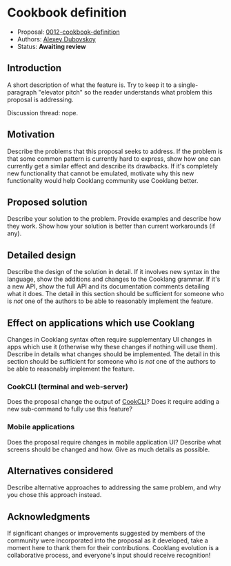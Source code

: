 # Cookbook definition

* Proposal: [0012-cookbook-definition](0012-cookbook-definition.md)
* Authors: [Alexey Dubovskoy](https://github.com/dubadub)
* Status: **Awaiting review**

## Introduction

A short description of what the feature is. Try to keep it to a
single-paragraph "elevator pitch" so the reader understands what
problem this proposal is addressing.

Discussion thread: nope.

## Motivation

Describe the problems that this proposal seeks to address. If the
problem is that some common pattern is currently hard to express, show
how one can currently get a similar effect and describe its
drawbacks. If it's completely new functionality that cannot be
emulated, motivate why this new functionality would help Cooklang community
use Cooklang better.

## Proposed solution

Describe your solution to the problem. Provide examples and describe
how they work. Show how your solution is better than current
workarounds (if any).

## Detailed design

Describe the design of the solution in detail. If it involves new
syntax in the language, show the additions and changes to the Cooklang
grammar. If it's a new API, show the full API and its documentation
comments detailing what it does. The detail in this section should be
sufficient for someone who is *not* one of the authors to be able to
reasonably implement the feature.

## Effect on applications which use Cooklang

Changes in Cooklang syntax often require supplementary UI changes in
apps which use it (otherwise why these changes if nothing will
use them). Describe in details what changes should be implemented.
The detail in this section should be sufficient for someone
who is *not* one of the authors to be able to reasonably implement
the feature.

### CookCLI (terminal and web-server)

Does the proposal change the output of
[CookCLI](https://github.com/cooklang/CookCLI)? Does it require adding
a new sub-command to fully use this feature?

### Mobile applications

Does the proposal require changes in mobile application UI? Describe
what screens should be changed and how. Give as much details as
possible.

## Alternatives considered

Describe alternative approaches to addressing the same problem, and
why you chose this approach instead.

## Acknowledgments

If significant changes or improvements suggested by members of the
community were incorporated into the proposal as it developed, take a
moment here to thank them for their contributions. Cooklang evolution is a
collaborative process, and everyone's input should receive recognition!

